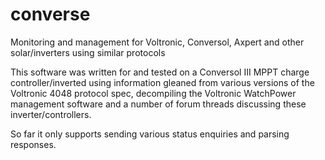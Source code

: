 # converse
Monitoring and management for Voltronic, Conversol, Axpert and other solar/inverters using similar protocols

This software was written for and tested on a Conversol III MPPT charge controller/inverted using information gleaned from various versions of the Voltronic 4048 protocol spec, decompiling the Voltronic WatchPower management software and a number of forum threads discussing these inverter/controllers.

So far it only supports sending various status enquiries and parsing responses.
